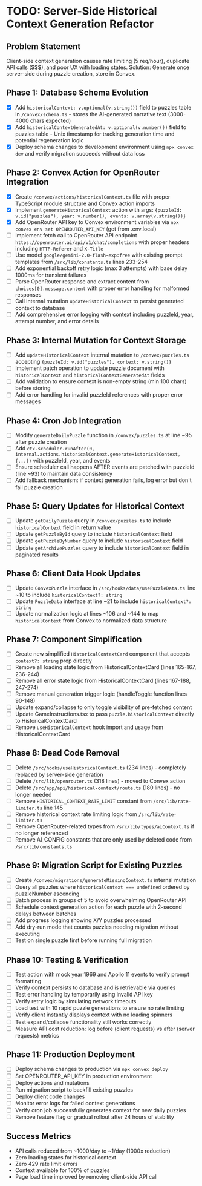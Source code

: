 # TODO: Server-Side Historical Context Generation Refactor

## Problem Statement

Client-side context generation causes rate limiting (5 req/hour), duplicate API calls ($$$), and poor UX with loading states. Solution: Generate once server-side during puzzle creation, store in Convex.

## Phase 1: Database Schema Evolution

- [x] Add `historicalContext: v.optional(v.string())` field to puzzles table in `/convex/schema.ts` - stores the AI-generated narrative text (3000-4000 chars expected)
- [x] Add `historicalContextGeneratedAt: v.optional(v.number())` field to puzzles table - Unix timestamp for tracking generation time and potential regeneration logic
- [x] Deploy schema changes to development environment using `npx convex dev` and verify migration succeeds without data loss

## Phase 2: Convex Action for OpenRouter Integration

- [x] Create `/convex/actions/historicalContext.ts` file with proper TypeScript module structure and Convex action imports
- [x] Implement `generateHistoricalContext` action with args: `{puzzleId: v.id("puzzles"), year: v.number(), events: v.array(v.string())}`
- [x] Add OpenRouter API key to Convex environment variables via `npx convex env set OPENROUTER_API_KEY` (get from .env.local)
- [ ] Implement fetch call to OpenRouter API endpoint `https://openrouter.ai/api/v1/chat/completions` with proper headers including `HTTP-Referer` and `X-Title`
- [ ] Use model `google/gemini-2.0-flash-exp:free` with existing prompt templates from `/src/lib/constants.ts` lines 233-254
- [ ] Add exponential backoff retry logic (max 3 attempts) with base delay 1000ms for transient failures
- [ ] Parse OpenRouter response and extract content from `choices[0].message.content` with proper error handling for malformed responses
- [ ] Call internal mutation `updateHistoricalContext` to persist generated context to database
- [ ] Add comprehensive error logging with context including puzzleId, year, attempt number, and error details

## Phase 3: Internal Mutation for Context Storage

- [ ] Add `updateHistoricalContext` internal mutation to `/convex/puzzles.ts` accepting `{puzzleId: v.id("puzzles"), context: v.string()}`
- [ ] Implement patch operation to update puzzle document with `historicalContext` and `historicalContextGeneratedAt` fields
- [ ] Add validation to ensure context is non-empty string (min 100 chars) before storing
- [ ] Add error handling for invalid puzzleId references with proper error messages

## Phase 4: Cron Job Integration

- [ ] Modify `generateDailyPuzzle` function in `/convex/puzzles.ts` at line ~95 after puzzle creation
- [ ] Add `ctx.scheduler.runAfter(0, internal.actions.historicalContext.generateHistoricalContext, {...})` with puzzleId, year, and events
- [ ] Ensure scheduler call happens AFTER events are patched with puzzleId (line ~93) to maintain data consistency
- [ ] Add fallback mechanism: if context generation fails, log error but don't fail puzzle creation

## Phase 5: Query Updates for Historical Context

- [ ] Update `getDailyPuzzle` query in `/convex/puzzles.ts` to include `historicalContext` field in return value
- [ ] Update `getPuzzleById` query to include `historicalContext` field
- [ ] Update `getPuzzleByNumber` query to include `historicalContext` field
- [ ] Update `getArchivePuzzles` query to include `historicalContext` field in paginated results

## Phase 6: Client Data Hook Updates

- [ ] Update `ConvexPuzzle` interface in `/src/hooks/data/usePuzzleData.ts` line ~10 to include `historicalContext?: string`
- [ ] Update `PuzzleData` interface at line ~21 to include `historicalContext?: string`
- [ ] Update normalization logic at lines ~106 and ~144 to map `historicalContext` from Convex to normalized data structure

## Phase 7: Component Simplification

- [ ] Create new simplified `HistoricalContextCard` component that accepts `context?: string` prop directly
- [ ] Remove all loading state logic from HistoricalContextCard (lines 165-167, 236-244)
- [ ] Remove all error state logic from HistoricalContextCard (lines 167-188, 247-274)
- [ ] Remove manual generation trigger logic (handleToggle function lines 90-148)
- [ ] Update expand/collapse to only toggle visibility of pre-fetched content
- [ ] Update GameInstructions.tsx to pass `puzzle.historicalContext` directly to HistoricalContextCard
- [ ] Remove `useHistoricalContext` hook import and usage from HistoricalContextCard

## Phase 8: Dead Code Removal

- [ ] Delete `/src/hooks/useHistoricalContext.ts` (234 lines) - completely replaced by server-side generation
- [ ] Delete `/src/lib/openrouter.ts` (318 lines) - moved to Convex action
- [ ] Delete `/src/app/api/historical-context/route.ts` (180 lines) - no longer needed
- [ ] Remove `HISTORICAL_CONTEXT_RATE_LIMIT` constant from `/src/lib/rate-limiter.ts` line 145
- [ ] Remove historical context rate limiting logic from `/src/lib/rate-limiter.ts`
- [ ] Remove OpenRouter-related types from `/src/lib/types/aiContext.ts` if no longer referenced
- [ ] Remove AI_CONFIG constants that are only used by deleted code from `/src/lib/constants.ts`

## Phase 9: Migration Script for Existing Puzzles

- [ ] Create `/convex/migrations/generateMissingContext.ts` internal mutation
- [ ] Query all puzzles where `historicalContext === undefined` ordered by puzzleNumber ascending
- [ ] Batch process in groups of 5 to avoid overwhelming OpenRouter API
- [ ] Schedule context generation action for each puzzle with 2-second delays between batches
- [ ] Add progress logging showing X/Y puzzles processed
- [ ] Add dry-run mode that counts puzzles needing migration without executing
- [ ] Test on single puzzle first before running full migration

## Phase 10: Testing & Verification

- [ ] Test action with mock year 1969 and Apollo 11 events to verify prompt formatting
- [ ] Verify context persists to database and is retrievable via queries
- [ ] Test error handling by temporarily using invalid API key
- [ ] Verify retry logic by simulating network timeouts
- [ ] Load test with 10 rapid puzzle generations to ensure no rate limiting
- [ ] Verify client instantly displays context with no loading spinners
- [ ] Test expand/collapse functionality still works correctly
- [ ] Measure API cost reduction: log before (client requests) vs after (server requests) metrics

## Phase 11: Production Deployment

- [ ] Deploy schema changes to production via `npx convex deploy`
- [ ] Set OPENROUTER_API_KEY in production environment
- [ ] Deploy actions and mutations
- [ ] Run migration script to backfill existing puzzles
- [ ] Deploy client code changes
- [ ] Monitor error logs for failed context generations
- [ ] Verify cron job successfully generates context for new daily puzzles
- [ ] Remove feature flag or gradual rollout after 24 hours of stability

## Success Metrics

- API calls reduced from ~1000/day to ~1/day (1000x reduction)
- Zero loading states for historical context
- Zero 429 rate limit errors
- Context available for 100% of puzzles
- Page load time improved by removing client-side API call
